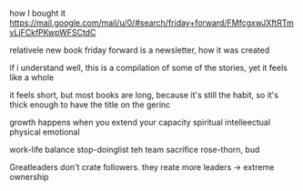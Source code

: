 how I bought it
https://mail.google.com/mail/u/0/#search/friday+forward/FMfcgxwJXftRTmvLjFCkfPKwpWFSCtdC

relativele new book
friday forward is a newsletter, how it was created

if i understand well, this is a compilation of some of the stories, yet it feels like a whole

it feels short, but most books are long, because it's still the habit, so it's thick enough to have the title on the gerinc

growth happens when you extend your capacity
spiritual
intelleectual
physical
emotional

work-life balance
stop-doinglist
teh team sacrifice
rose-thorn, bud

Greatleaders don't crate followers. they reate more leaders -> extreme ownership